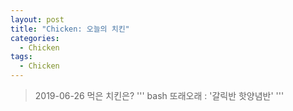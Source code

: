 ```yaml
---
layout: post
title: "Chicken: 오늘의 치킨"
categories:
  - Chicken
tags:
  - Chicken
---
```


> 2019-06-26 먹은 치킨은?
''' bash
또래오래 : '갈릭반 핫양념반'
'''
